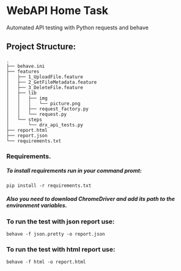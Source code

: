 # WebAPI Home Task
Automated API testing with Python requests and behave  


## Project Structure:  

```
.
├── behave.ini
├── features
│   ├── 1_UploadFile.feature
│   ├── 2_GetFileMetadata.feature
│   ├── 3_DeleteFile.feature
│   ├── lib
│   │   ├── img
│   │   │   └── picture.png
│   │   ├── request_factory.py
│   │   └── request.py
│   └── steps
│       └── drx_api_tests.py
├── report.html
├── report.json
└── requirements.txt

```

### Requirements. 
##### To install requirements run in your command promt:
```
pip install -r requirements.txt
```
##### Also you need to download ChromeDriver and add its path to the environment variables.  


### To run the test with json report use:
```
behave -f json.pretty -o report.json
```
### To run the test with html report use:
```
behave -f html -o report.html
```
